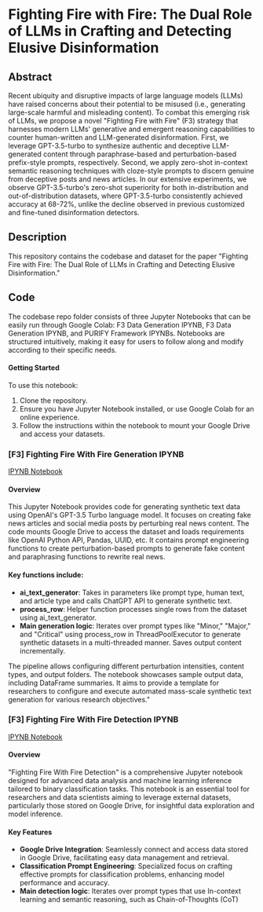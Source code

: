 # Fighting Fire with Fire: The Dual Role of LLMs in Crafting and Detecting Elusive Disinformation

## Abstract
Recent ubiquity and disruptive impacts of large language models (LLMs) have raised concerns about their potential to be misused (i.e., generating large-scale harmful and misleading content). To combat this emerging risk of LLMs, we propose a novel "Fighting Fire with Fire" (F3) strategy that harnesses modern LLMs' generative and emergent reasoning capabilities to counter human-written and LLM-generated disinformation. First, we leverage GPT-3.5-turbo to synthesize authentic and deceptive LLM-generated content through paraphrase-based and perturbation-based prefix-style prompts, respectively. Second, we apply zero-shot in-context semantic reasoning techniques with cloze-style prompts to discern genuine from deceptive posts and news articles. In our extensive experiments, we observe GPT-3.5-turbo's zero-shot superiority for both in-distribution and out-of-distribution datasets, where GPT-3.5-turbo consistently achieved accuracy at 68-72%, unlike the decline observed in previous customized and fine-tuned disinformation detectors. 


## Description
This repository contains the codebase and dataset for the paper "Fighting Fire with Fire: The Dual Role of LLMs in Crafting and Detecting Elusive Disinformation."

## Code
The codebase repo folder consists of three Jupyter Notebooks that can be easily run through Google Colab: F3 Data Generation IPYNB, F3 Data Generation IPYNB, and PURIFY Framework IPYNBs. Notebooks are structured intuitively, making it easy for users to follow along and modify according to their specific needs.

#### Getting Started
To use this notebook:
1. Clone the repository.
2. Ensure you have Jupyter Notebook installed, or use Google Colab for an online experience.
3. Follow the instructions within the notebook to mount your Google Drive and access your datasets.

### [F3] Fighting Fire With Fire Generation IPYNB
[IPYNB Notebook](https://github.com/mickeymst/F3/blob/main/F3_Codebase/%5BF3%5D_Fighting_Fire_With_Fire_Data_Generation.ipynb)

#### Overview
This Jupyter Notebook provides code for generating synthetic text data using OpenAI's GPT-3.5 Turbo language model. It focuses on creating fake news articles and social media posts by perturbing real news content.
The code mounts Google Drive to access the dataset and loads requirements like OpenAI Python API, Pandas, UUID, etc. It contains prompt engineering functions to create perturbation-based prompts to generate fake content and paraphrasing functions to rewrite real news.

#### Key functions include:

- **ai_text_generator**: Takes in parameters like prompt type, human text, and article type and calls ChatGPT API to generate synthetic text.
- **process_row**: Helper function processes single rows from the dataset using ai_text_generator.
- **Main generation logic**: Iterates over prompt types like "Minor," "Major," and "Critical" using process_row in ThreadPoolExecutor to generate synthetic datasets in a multi-threaded manner. Saves output content incrementally.

The pipeline allows configuring different perturbation intensities, content types, and output folders. The notebook showcases sample output data, including DataFrame summaries. It aims to provide a template for researchers to configure and execute automated mass-scale synthetic text generation for various research objectives."

### [F3] Fighting Fire With Fire Detection IPYNB
[IPYNB Notebook](https://github.com/mickeymst/F3/blob/main/F3_Codebase/%5BF3%5D_Fighting_Fire_With_Fire_Detection.ipynb)

#### Overview
"Fighting Fire With Fire Detection" is a comprehensive Jupyter notebook designed for advanced data analysis and machine learning inference tailored to binary classification tasks. This notebook is an essential tool for researchers and data scientists aiming to leverage external datasets, particularly those stored on Google Drive, for insightful data exploration and model inference.

#### Key Features
- **Google Drive Integration**: Seamlessly connect and access data stored in Google Drive, facilitating easy data management and retrieval.
- **Classification Prompt Engineering**: Specialized focus on crafting effective prompts for classification problems, enhancing model performance and accuracy.
- **Main detection logic**: Iterates over prompt types that use In-context learning and semantic reasoning, such as Chain-of-Thoughts (CoT)






